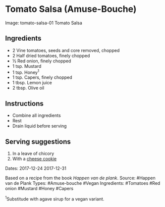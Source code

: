 # Tomato Salsa (Amuse-Bouche)

Image: tomato-salsa-01 Tomato Salsa

## Ingredients

* 2 Vine tomatoes, seeds and core removed, chopped
* 2 Half dried tomatoes, finely chopped
* &half; Red onion, finely chopped
* 1 tsp. Mustard
* 1 tsp. Honey<sup>1</sup>
* 1 tsp. Capers, finely chopped
* 1 tbsp. Lemon juice
* 2 tbsp. Olive oil

## Instructions

* Combine all ingredients
* Rest
* Drain liquid before serving

## Serving suggestions

1. In a leave of chicory
2. With a [cheese cookie](2011-12-23_0-cheese-cookie.html)

Dates: 2017-12-24 2017-12-31

Based on a recipe from the book *Happen van de plank*.
Source: #Happen van de Plank
Types: #Amuse-bouche #Vegan
Ingredients: #Tomatoes #Red onion #Mustard #Honey #Capers


<sup>1</sup>Substitude with agave sirup for a vegan variant.
